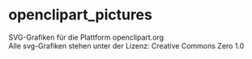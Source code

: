 # openclipart_pictures

SVG-Grafiken für die Plattform openclipart.org    
Alle svg-Grafiken stehen unter der Lizenz: Creative Commons Zero 1.0
